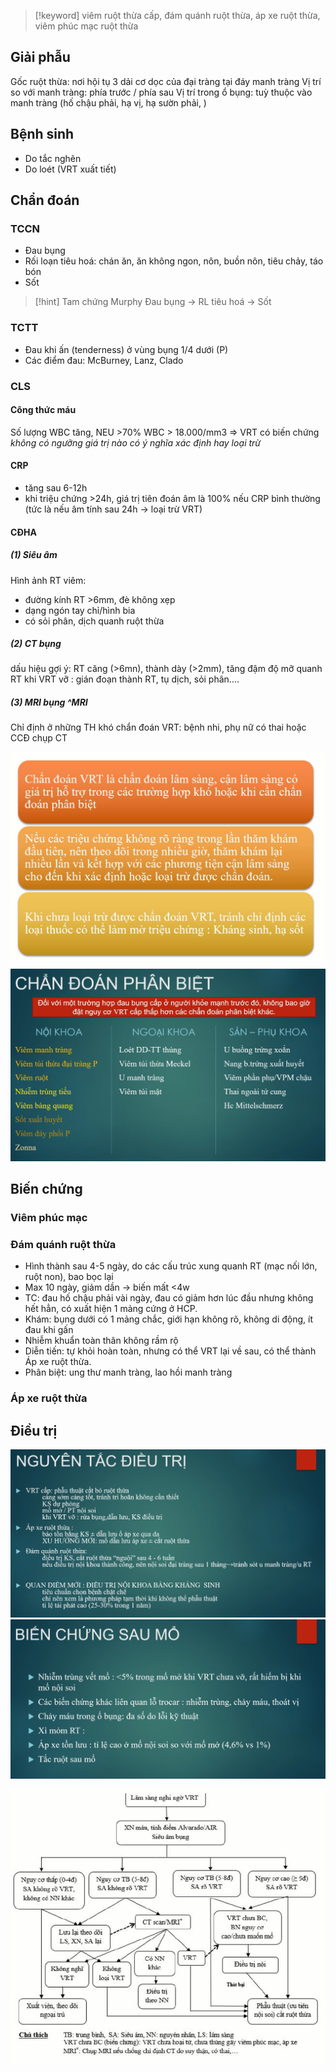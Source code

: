 > [!keyword] 
> viêm ruột thừa cấp, đám quánh ruột thừa, áp xe ruột thừa, viêm phúc mạc ruột thừa

## Giải phẫu
Gốc ruột thừa: nơi hội tụ 3 dải cơ dọc của đại tràng tại đáy manh tràng
Vị trí so với manh tràng: phía trước / phía sau
Vị trí trong ổ bụng: tuỳ thuộc vào manh tràng (hố chậu phải, hạ vị, hạ sườn phải, )
## Bệnh sinh
- Do tắc nghẽn
- Do loét (VRT xuất tiết)
## Chẩn đoán
### TCCN
- Đau bụng
- Rối loạn tiêu hoá: chán ăn, ăn không ngon, nôn, buồn nôn, tiêu chảy, táo bón
- Sốt

> [!hint] Tam chứng Murphy
> Đau bụng -> RL tiêu hoá -> Sốt

### TCTT
- Đau khi ấn (tenderness) ở vùng bụng 1/4 dưới (P)
- Các điểm đau: McBurney, Lanz, Clado
### CLS
#### Công thức máu
Số lượng WBC tăng, NEU >70%
WBC > 18.000/mm3 => VRT có biến chứng
*không có ngưỡng giá trị nào có ý nghĩa xác định hay loại trừ*
#### CRP
- tăng sau 6-12h
- khi triệu chứng >24h, giá trị tiên đoán âm là 100% nếu CRP bình thường (tức là nếu âm tính sau 24h -> loại trừ VRT)
#### CĐHA
##### **(1) Siêu âm**
Hình ảnh RT viêm:
- đường kính RT >6mm, đè không xẹp
- dạng ngón tay chỉ/hình bia
- có sỏi phân, dịch quanh ruột thừa
##### **(2) CT bụng**
dấu hiệu gợi ý: RT căng (>6mn), thành dày (>2mm), tăng đậm độ mỡ quanh RT khi VRT vỡ : gián đoạn thành RT, tụ dịch, sỏi phân....
##### **(3) MRI bụng** ^MRI
Chỉ định ở những TH khó chẩn đoán VRT: bệnh nhi, phụ nữ có thai hoặc CCĐ chụp CT


![Pasted image 20230405223811.png](../../../../200%20Files/image/Pasted%20image%2020230405223811.png)
![Pasted image 20230405223909.png](../../../../200%20Files/image/Pasted%20image%2020230405223909.png)


## Biến chứng
### Viêm phúc mạc
### Đám quánh ruột thừa
- Hình thành sau 4-5 ngày, do các cấu trúc xung quanh RT (mạc nối lớn, ruột non), bao bọc lại
- Max 10 ngày, giảm dần -> biến mất <4w
- TC: đau hố chậu phải vài ngày, đau có giảm hơn lúc đầu nhưng không hết hẳn, có xuất hiện 1 mảng cứng ở HCP.
- Khám: bụng dưới có 1 mảng chắc, giới hạn không rõ, không di động, ít đau khi gấn
- Nhiễm khuẩn toàn thân không rầm rộ
- Diễn tiến: tự khỏi hoàn toàn, nhưng có thể VRT lại về sau, có thể thành Áp xe ruột thừa.
- Phân biệt: ung thư manh tràng, lao hồi manh tràng
### Áp xe ruột thừa

## Điều trị
![Pasted image 20230405224337.png](../../../../200%20Files/image/Pasted%20image%2020230405224337.png)![Pasted image 20230405224523.png](../../../../200%20Files/image/Pasted%20image%2020230405224523.png)

![Pasted image 20230405224553.png](../../../../200%20Files/image/Pasted%20image%2020230405224553.png)